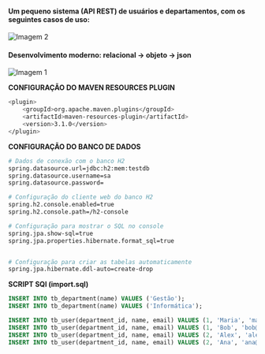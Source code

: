 #### Um pequeno sistema (API REST) de usuários e departamentos, com os seguintes casos de uso:
![Imagem 2](https://github.com/caiosmo/springboot/blob/main/dominio.png)

#### Desenvolvimento moderno: relacional -> objeto -> json
![Imagem 1](https://github.com/caiosmo/springboot/blob/main/objetos.png)

**CONFIGURAÇÃO DO MAVEN RESOURCES PLUGIN**
```bash
<plugin>
	<groupId>org.apache.maven.plugins</groupId>
	<artifactId>maven-resources-plugin</artifactId>
	<version>3.1.0</version>
</plugin>
```

**CONFIGURAÇÃO DO BANCO DE DADOS**
```bash
# Dados de conexão com o banco H2
spring.datasource.url=jdbc:h2:mem:testdb
spring.datasource.username=sa
spring.datasource.password=

# Configuração do cliente web do banco H2
spring.h2.console.enabled=true
spring.h2.console.path=/h2-console

# Configuração para mostrar o SQL no console
spring.jpa.show-sql=true
spring.jpa.properties.hibernate.format_sql=true


# Configuração para criar as tabelas automaticamente
spring.jpa.hibernate.ddl-auto=create-drop
```

**SCRIPT SQl (import.sql)**
```sql
INSERT INTO tb_department(name) VALUES ('Gestão');
INSERT INTO tb_department(name) VALUES ('Informática');

INSERT INTO tb_user(department_id, name, email) VALUES (1, 'Maria', 'maria@gmail.com');
INSERT INTO tb_user(department_id, name, email) VALUES (1, 'Bob', 'bob@gmail.com');
INSERT INTO tb_user(department_id, name, email) VALUES (2, 'Alex', 'alex@gmail.com');
INSERT INTO tb_user(department_id, name, email) VALUES (2, 'Ana', 'ana@gmail.com');
```
